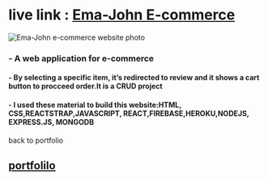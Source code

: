 # live link : [Ema-John E-commerce](https://ema-john-react-firebase.web.app/)


![Ema-John e-commerce website photo](https://i.ibb.co/jh0kHvr/ema-john-screen.png)

### - A web application for e-commerce
#### - By selecting a specific item,  it’s redirected to review and  it shows a cart button to procceed order.It is a CRUD project
#### - I used these material to build this website:HTML, CSS,REACTSTRAP,JAVASCRIPT, REACT,FIREBASE,HEROKU,NODEJS, EXPRESS.JS, MONGODB

back to portfolio
## [portfolilo](https://azimuahamed.netlify.app)

